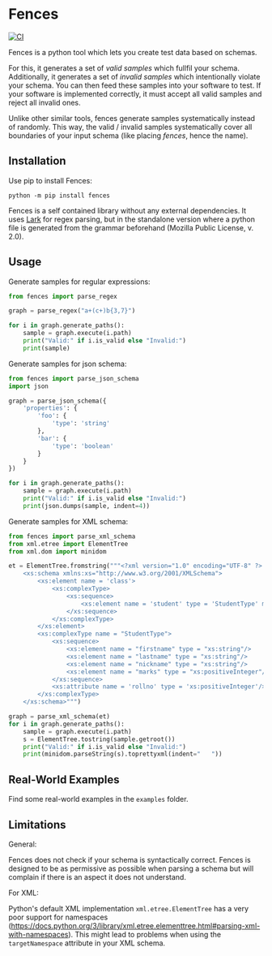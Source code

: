 # Fences
[![CI](https://github.com/ifak/fences/actions/workflows/check.yml/badge.svg)](https://github.com/ifak/fences/actions/workflows/check.yml)

Fences is a python tool which lets you create test data based on schemas.

For this, it generates a set of *valid samples* which fullfil your schema.
Additionally, it generates a set of *invalid samples* which intentionally violate your schema.
You can then feed these samples into your software to test.
If your software is implemented correctly, it must accept all valid samples and reject all invalid ones.

Unlike other similar tools, fences generate samples systematically instead of randomly.
This way, the valid / invalid samples systematically cover all boundaries of your input schema (like placing *fences*, hence the name).

## Installation

Use pip to install Fences:

```
python -m pip install fences
```

Fences is a self contained library without any external dependencies.
It uses [Lark](https://github.com/lark-parser/lark) for regex parsing, but in the standalone version where a python file is generated from the grammar beforehand (Mozilla Public License, v. 2.0).

## Usage

Generate samples for regular expressions:

```python
from fences import parse_regex

graph = parse_regex("a+(c+)b{3,7}")

for i in graph.generate_paths():
    sample = graph.execute(i.path)
    print("Valid:" if i.is_valid else "Invalid:")
    print(sample)
```

Generate samples for json schema:

```python
from fences import parse_json_schema
import json

graph = parse_json_schema({
    'properties': {
        'foo': {
            'type': 'string'
        },
        'bar': {
            'type': 'boolean'
        }
    }
})

for i in graph.generate_paths():
    sample = graph.execute(i.path)
    print("Valid:" if i.is_valid else "Invalid:")
    print(json.dumps(sample, indent=4))
```

Generate samples for XML schema:

```python
from fences import parse_xml_schema
from xml.etree import ElementTree
from xml.dom import minidom

et = ElementTree.fromstring("""<?xml version="1.0" encoding="UTF-8" ?>
    <xs:schema xmlns:xs="http://www.w3.org/2001/XMLSchema">
        <xs:element name = 'class'>
            <xs:complexType>
                <xs:sequence>
                    <xs:element name = 'student' type = 'StudentType' minOccurs = '0' maxOccurs = 'unbounded' />
                </xs:sequence>
            </xs:complexType>
        </xs:element>
        <xs:complexType name = "StudentType">
            <xs:sequence>
                <xs:element name = "firstname" type = "xs:string"/>
                <xs:element name = "lastname" type = "xs:string"/>
                <xs:element name = "nickname" type = "xs:string"/>
                <xs:element name = "marks" type = "xs:positiveInteger"/>
            </xs:sequence>
            <xs:attribute name = 'rollno' type = 'xs:positiveInteger'/>
        </xs:complexType>
    </xs:schema>""")

graph = parse_xml_schema(et)
for i in graph.generate_paths():
    sample = graph.execute(i.path)
    s = ElementTree.tostring(sample.getroot())
    print("Valid:" if i.is_valid else "Invalid:")
    print(minidom.parseString(s).toprettyxml(indent="   "))
```

## Real-World Examples

Find some real-world examples in the `examples` folder.

## Limitations

General:

Fences does not check if your schema is syntactically correct.
Fences is designed to be as permissive as possible when parsing a schema but will complain if there is an aspect it does not understand.

For XML:

Python's default XML implementation `xml.etree.ElementTree` has a very poor support for namespaces (https://docs.python.org/3/library/xml.etree.elementtree.html#parsing-xml-with-namespaces).
This might lead to problems when using the `targetNamespace` attribute in your XML schema.